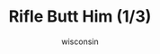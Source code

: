 ---
media: "images/rounds/round_4_2/riflebutt_1.png"
media_type: image
title: Rifle Butt Him (1/3)
author: wisconsin
desc: Soviet Commander Yuri Petrikov and Marine Kwon Myong-hwa deal with an intruder.
---